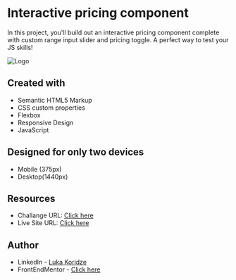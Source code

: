 # Interactive pricing component

In this project, you'll build out an interactive pricing component complete with custom range input slider and pricing toggle. A perfect way to test your JS skills!

![Logo](https://res.cloudinary.com/dz209s6jk/image/upload/v1611325476/Challenges/aqcjg4hbvhk2bsrt7ay4.jpg)


## Created with
- Semantic HTML5 Markup
- CSS custom properties
- Flexbox
- Responsive Design
- JavaScript

## Designed for only two devices 
- Mobile (375px)
- Desktop(1440px)

## Resources

- Challange URL: [Click here](#)
- Live Site URL: [Click here](https://lukenso.github.io/Interactive-pricing-component/)
## Author

- LinkedIn - [Luka Koridze](https://www.linkedin.com/in/luka-koridze-4397571a4/)
- FrontEndMentor - [Click here](https://www.frontendmentor.io/profile/lukenso)

